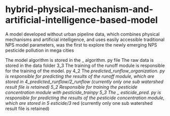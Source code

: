 # hybrid-physical-mechanism-and-artificial-intelligence-based-model
A model developed without urban pipeline data, which combines physical mechanisms and artificial intelligence, and uses easily accessible traditional NPS model parameters, was the first to explore the newly emerging NPS pesticide pollution in mega cities

The model algorithm is stored in the _ algorithm. py file
The raw data is stored in the data folder
3_3 The training of the runoff module is responsible for the training of the model. py
4_2 The _predicted_runflow_organization. py is responsible for predicting the results of the runoff module, which are stored in 4_predicted_runflow/2_runflow (currently only one sub watershed result file is retained)
5_2 Responsible for training the pesticide concentration module with _pesticide_trainpy
5_3 The _ esticide_pred. py is responsible for predicting the results of the pesticide concentration module, which are stored in 5_ esticide/3_ red (currently only one sub watershed result file is retained)
